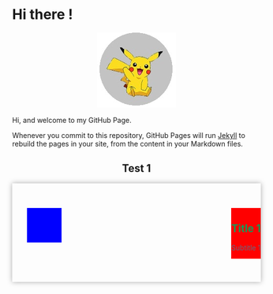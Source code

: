# Hi there !

<p align="center">
  <img src="https://raw.githubusercontent.com/jamiejonna28/jamiejonna28.github.io/main/hi.jpg" />
</p>

Hi, and welcome to my GitHub Page.

Whenever you commit to this repository, GitHub Pages will run [Jekyll](https://jekyllrb.com/) to rebuild the pages in your site, from the content in your Markdown files.

<center><h2>Test 1</h2></center>
<div class = "test">
  <div class = "testin"></div>
  <div class = "textdiv">
    <h2 class = "title"> Title 1</h2>
    <p class = "subtitle"> Subtitle 1 </p>
  </div>
</div>

<style>
  .test
  {
    width: 100%;
    height: 200px;
    box-shadow: 0px 0px 10px #A9A9A9;
    float: right;
  }
  .testin
  {
    width: 70px;
    height: 70px;
    background-color: blue;
    float: left;
    margin-right: 50px;
    margin-top: 50px;
    margin-left: 30px;
  }
  .textdiv
  {
    margin-top: 50px;
    background-color: red;
    float: right;
  }
  .title
  {
    color: #159957;
  }
  .subtitle
  {
    color: #606c83;
  }
</style>
